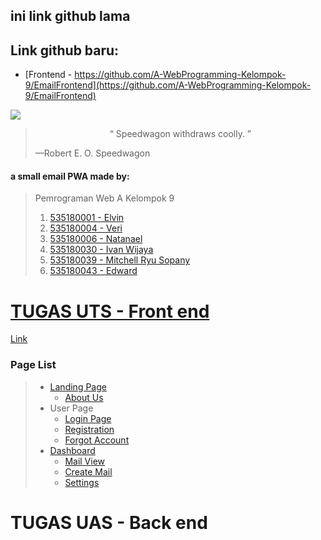 ## ini link github lama
## Link github baru: 
* [Frontend - https://github.com/A-WebProgramming-Kelompok-9/EmailFrontend](https://github.com/A-WebProgramming-Kelompok-9/EmailFrontend)

![](Assets/Speedwagon.jpg)

> <center>“ Speedwagon withdraws coolly. ”</center>
>
> —Robert E. O. Speedwagon

#### a small email PWA made by:

> Pemrograman Web A Kelompok 9
>
> 1. [535180001 - Elvin](https://github.com/orgs/A-WebProgramming-Kelompok-9/people/535180001)
> 2. [535180004 - Veri](https://github.com/orgs/A-WebProgramming-Kelompok-9/people/Veri9)
> 3. [535180006 - Natanael](https://github.com/orgs/A-WebProgramming-Kelompok-9/people/Natanael535180006)
> 4. [535180030 - Ivan Wijaya](https://github.com/orgs/A-WebProgramming-Kelompok-9/people/yuriko192)
> 5. [535180039 - Mitchell Ryu Sopany](https://github.com/orgs/A-WebProgramming-Kelompok-9/people/Kudryavkax)
> 6. [535180043 - Edward](https://github.com/orgs/A-WebProgramming-Kelompok-9/people/ED535180043)

# [TUGAS UTS - Front end](https://speedmail.netlify.app/)

[Link](https://speedmail.netlify.app/)

### Page List

> - [Landing Page](https://speedmail.netlify.app/)
>    - [About Us](https://speedmail.netlify.app/)
>  - User Page
>    - [Login Page](https://speedmail.netlify.app/User/Login/)
>    - [Registration](https://speedmail.netlify.app/User/Register/)
>    - [Forgot Account](https://speedmail.netlify.app/User/Forgot/)
> - [Dashboard](https://speedmail.netlify.app/Dashboard/)
>   - [Mail View](https://speedmail.netlify.app/Dashboard/View/)
>   - [Create Mail](https://speedmail.netlify.app/Dashboard/Create/)
>   - [Settings](https://speedmail.netlify.app/Dashboard/Settings/)

# TUGAS UAS - Back end
